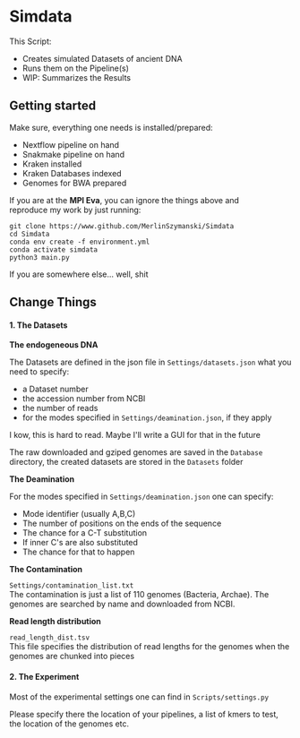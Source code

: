 # Simdata #

This Script:
 - Creates simulated Datasets of ancient DNA
 - Runs them on the Pipeline(s) 
 - WIP: Summarizes the Results  

## Getting started ##

Make sure, everything one needs is installed/prepared:
- Nextflow pipeline on hand
- Snakmake pipeline on hand
- Kraken installed  
- Kraken Databases indexed
- Genomes for BWA prepared

If you are at the **MPI Eva**, you can ignore the things above and \
reproduce my work by just running:

```
git clone https://www.github.com/MerlinSzymanski/Simdata
cd Simdata
conda env create -f environment.yml
conda activate simdata
python3 main.py
```

If you are somewhere else... well, shit

## Change Things ##
#### 1. The Datasets ####
**The endogeneous DNA**

The Datasets are defined in the json file in ```Settings/datasets.json```
what you need to specify:  
- a Dataset number
- the accession number from NCBI
- the number of reads
- for the modes specified in ```Settings/deamination.json```, if they apply

I kow, this is hard to read. Maybe I'll write a GUI for that in the future

The raw downloaded and gziped genomes are saved in the ```Database``` directory, 
the created datasets are stored in the ```Datasets``` folder


**The Deamination**

For the modes specified in ```Settings/deamination.json``` one can specify:
- Mode identifier (usually A,B,C)
- The number of positions on the ends of the sequence
- The chance for a C-T substitution
- If inner C's are also substituted
- The chance for that to happen

**The Contamination**

```Settings/contamination_list.txt```\
The contamination is just a list of 110 genomes (Bacteria, Archae). The genomes
are searched by name and downloaded from NCBI.

**Read length distribution**

```read_length_dist.tsv```\
This file specifies the distribution of read lengths for the genomes when the 
genomes are chunked into pieces 

#### 2. The Experiment ####

Most of the experimental settings one can find in ```Scripts/settings.py```

Please specify there the location of your pipelines, a list of kmers to test, 
the location of the genomes etc.
